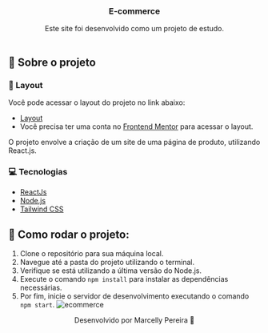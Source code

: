 <p align="center">
  <h3 align="center">E-commerce</h3>    

 <p align="center">
    Este site foi desenvolvido como um projeto de estudo.
    <br />
    <br />
  </p>
</p>

## :book: Sobre o projeto

### :art: Layout

Você pode acessar o layout do projeto no link abaixo:

* [Layout](https://www.frontendmentor.io/challenges/ecommerce-product-page-UPsZ9MJp6)
* Você precisa ter uma conta no [Frontend Mentor](https://hiring.frontendmentor.io/signin) para acessar o layout.


O projeto envolve a criação de um site de uma página de produto, utilizando React.js.
### :computer: Tecnologias

* [ReactJs](https://pt-br.legacy.reactjs.org/docs/getting-started.html)
* [Node.js](https://nodejs.org/en/)
* [Tailwind CSS](https://tailwindcss.com/docs/width)


## :rocket: Como rodar o projeto:

1. Clone o repositório para sua máquina local.
2. Navegue até a pasta do projeto utilizando o terminal.
3. Verifique se está utilizando a última versão do Node.js.
4. Execute o comando `npm install` para instalar as dependências necessárias.
5. Por fim, inicie o servidor de desenvolvimento executando o comando `npm start`.
![ecommerce](https://github.com/user-attachments/assets/24116f86-8461-47c0-914b-48473b5ac246)


<p align="center">Desenvolvido por Marcelly Pereira 💜</p>

